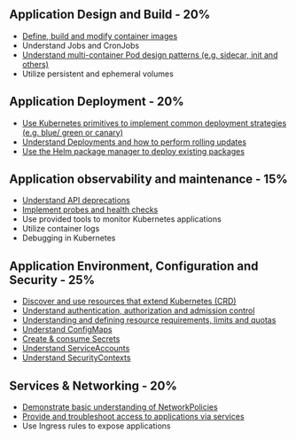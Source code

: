 ## Application Design and Build - 20%
- [Define, build and modify container images](./01-application-design-and-build/01-Define-build-and-modify-container-images.md)
- Understand Jobs and CronJobs
- [Understand multi-container Pod design patterns (e.g. sidecar, init and others)](./01-application-design-and-build/03-multi-container-pod-design.md)
- Utilize persistent and ephemeral volumes


## Application Deployment - 20%  
- [Use Kubernetes primitives to implement common deployment strategies (e.g. blue/ green or canary)](./02-application-deployment/01-use-Kubernetes-primitives-to-implement-common-deployment-strategies.md)
- [Understand Deployments and how to perform rolling updates](./02-application-deployment/02-deployments-perform-rolling-updates.md)
- [Use the Helm package manager to deploy existing packages](02-application-deployment/04-elm-package-manager-to-deploy-existing-packages.md)

## Application observability and maintenance - 15%
- [Understand API deprecations](./03-application-observability-and-maintenance/01-understand-API-deprecations.md)
- [Implement probes and health checks](./03-application-observability-and-maintenance/02-implement-probe-health-check.md)
- Use provided tools to monitor Kubernetes applications
- Utilize container logs
- Debugging in Kubernetes

## Application Environment, Configuration and Security - 25%
- [Discover and use resources that extend Kubernetes (CRD)](04-application-environment-configuration-and-security/01-discover-and-use-resources-that-extend-ubernetes-CRD.md)
- [Understand authentication, authorization and admission control](./04-application-environment-configuration-and-security/02-understand-authentication-authorization-admission-control.md)
- [Understanding and defining resource requirements, limits and quotas](./04-application-environment-configuration-and-security/03-limite-and-quotas.md)
- [Understand ConfigMaps](./04-application-environment-configuration-and-security/04-understand-configmaps.md)
- [Create & consume Secrets](./04-application-environment-configuration-and-security/05-create-consume-secrets.md)
- [Understand ServiceAccounts](./04-application-environment-configuration-and-security/06-understand-serviceaccounts.md)
- [Understand SecurityContexts](./04-application-environment-configuration-and-security/07-securitycontexts.md)

## Services & Networking - 20%
- [Demonstrate basic understanding of NetworkPolicies](./05-services-and-networking/01-demonstrate-basic-understanding-of-networkPolicies.md)
- [Provide and troubleshoot access to applications via services](./05-services-and-networking/02-troubleshoot-access-to-applications-via-services.md)
- Use Ingress rules to expose applications